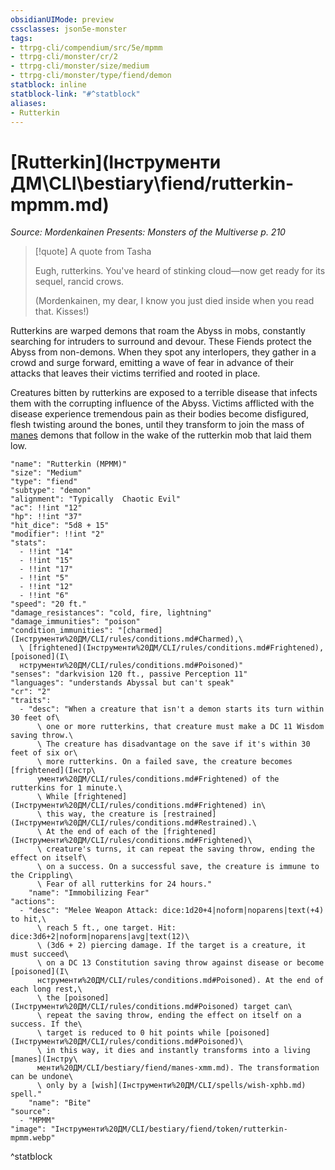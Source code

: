 ```yaml
---
obsidianUIMode: preview
cssclasses: json5e-monster
tags:
- ttrpg-cli/compendium/src/5e/mpmm
- ttrpg-cli/monster/cr/2
- ttrpg-cli/monster/size/medium
- ttrpg-cli/monster/type/fiend/demon
statblock: inline
statblock-link: "#^statblock"
aliases:
- Rutterkin
---
```

# [Rutterkin](Інструменти ДМ\CLI\bestiary\fiend/rutterkin-mpmm.md)
*Source: Mordenkainen Presents: Monsters of the Multiverse p. 210*  

> [!quote] A quote from Tasha  
> 
> Eugh, rutterkins. You've heard of stinking cloud—now get ready for its sequel, rancid crows.
> 
> (Mordenkainen, my dear, I know you just died inside when you read that. Kisses!)

Rutterkins are warped demons that roam the Abyss in mobs, constantly searching for intruders to surround and devour. These Fiends protect the Abyss from non-demons. When they spot any interlopers, they gather in a crowd and surge forward, emitting a wave of fear in advance of their attacks that leaves their victims terrified and rooted in place.

Creatures bitten by rutterkins are exposed to a terrible disease that infects them with the corrupting influence of the Abyss. Victims afflicted with the disease experience tremendous pain as their bodies become disfigured, flesh twisting around the bones, until they transform to join the mass of [manes](Інструменти%20ДМ/CLI/bestiary/fiend/manes-xmm.md) demons that follow in the wake of the rutterkin mob that laid them low.

```statblock
"name": "Rutterkin (MPMM)"
"size": "Medium"
"type": "fiend"
"subtype": "demon"
"alignment": "Typically  Chaotic Evil"
"ac": !!int "12"
"hp": !!int "37"
"hit_dice": "5d8 + 15"
"modifier": !!int "2"
"stats":
  - !!int "14"
  - !!int "15"
  - !!int "17"
  - !!int "5"
  - !!int "12"
  - !!int "6"
"speed": "20 ft."
"damage_resistances": "cold, fire, lightning"
"damage_immunities": "poison"
"condition_immunities": "[charmed](Інструменти%20ДМ/CLI/rules/conditions.md#Charmed),\
  \ [frightened](Інструменти%20ДМ/CLI/rules/conditions.md#Frightened), [poisoned](І\
  нструменти%20ДМ/CLI/rules/conditions.md#Poisoned)"
"senses": "darkvision 120 ft., passive Perception 11"
"languages": "understands Abyssal but can't speak"
"cr": "2"
"traits":
  - "desc": "When a creature that isn't a demon starts its turn within 30 feet of\
      \ one or more rutterkins, that creature must make a DC 11 Wisdom saving throw.\
      \ The creature has disadvantage on the save if it's within 30 feet of six or\
      \ more rutterkins. On a failed save, the creature becomes [frightened](Інстр\
      ументи%20ДМ/CLI/rules/conditions.md#Frightened) of the rutterkins for 1 minute.\
      \ While [frightened](Інструменти%20ДМ/CLI/rules/conditions.md#Frightened) in\
      \ this way, the creature is [restrained](Інструменти%20ДМ/CLI/rules/conditions.md#Restrained).\
      \ At the end of each of the [frightened](Інструменти%20ДМ/CLI/rules/conditions.md#Frightened)\
      \ creature's turns, it can repeat the saving throw, ending the effect on itself\
      \ on a success. On a successful save, the creature is immune to the Crippling\
      \ Fear of all rutterkins for 24 hours."
    "name": "Immobilizing Fear"
"actions":
  - "desc": "Melee Weapon Attack: dice:1d20+4|noform|noparens|text(+4) to hit,\
      \ reach 5 ft., one target. Hit: dice:3d6+2|noform|noparens|avg|text(12)\
      \ (3d6 + 2) piercing damage. If the target is a creature, it must succeed\
      \ on a DC 13 Constitution saving throw against disease or become [poisoned](І\
      нструменти%20ДМ/CLI/rules/conditions.md#Poisoned). At the end of each long rest,\
      \ the [poisoned](Інструменти%20ДМ/CLI/rules/conditions.md#Poisoned) target can\
      \ repeat the saving throw, ending the effect on itself on a success. If the\
      \ target is reduced to 0 hit points while [poisoned](Інструменти%20ДМ/CLI/rules/conditions.md#Poisoned)\
      \ in this way, it dies and instantly transforms into a living [manes](Інстру\
      менти%20ДМ/CLI/bestiary/fiend/manes-xmm.md). The transformation can be undone\
      \ only by a [wish](Інструменти%20ДМ/CLI/spells/wish-xphb.md) spell."
    "name": "Bite"
"source":
  - "MPMM"
"image": "Інструменти%20ДМ/CLI/bestiary/fiend/token/rutterkin-mpmm.webp"
```
^statblock